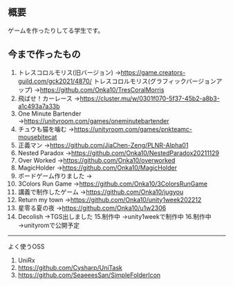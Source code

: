 ## 概要
ゲームを作ったりしてる学生です。

## 今まで作ったもの
1. トレスコロルモリス(旧バージョン)
→https://game.creators-guild.com/gck2021/4870/
トレスコロルモリス(グラフィックバージョンアップ)
→https://github.com/Onka10/TresCoralMorris
2. 飛ばせ！カーレース
→https://cluster.mu/w/0301f070-5f37-45b2-a8b3-a1c493a7a33b
3. One Minute Bartender
→https://unityroom.com/games/oneminutebartender
4. チュウも猫を噛む
→https://unityroom.com/games/pnkteamc-mousebitecat
5. 正義マン
→https://github.com/JiaChen-Zeng/PLNR-Alpha01
6. Nested Paradox
→https://github.com/Onka10/NestedParadox20211129
7. Over Worked
→https://github.com/Onka10/overworked
8. MagicHolder
→https://github.com/Onka10/MagicHolder
9. ボードゲーム作りました
→
10. 3Colors Run Game
→https://github.com/Onka10/3ColorsRunGame
11. 講義で制作したゲーム
→https://github.com/Onka10/jugyou
12. Return my town
→https://github.com/Onka10/unity1week202212
13. 星零る夏の夜
→https://github.com/Onka10/u1w2306
14. Decolish
→TGS出しました
15.制作中
→unity1weekで制作中
16.制作中
→unityromで公開予定

---

よく使うOSS
1. UniRx
2. https://github.com/Cysharp/UniTask
3. https://github.com/SeaeeesSan/SimpleFolderIcon
